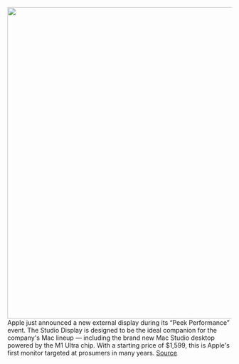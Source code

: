<img src='https://cdn.vox-cdn.com/thumbor/h0UXpovODbCgWB-HCqRDHkVkk8A=/0x0:1710x944/1200x800/filters:focal(1035x373:1307x645)/cdn.vox-cdn.com/uploads/chorus_image/image/70595039/Screen_Shot_2022_03_08_at_1.45.57_PM.0.png' width='700px' /><br/>
Apple just announced a new external display during its “Peek Performance” event. The Studio Display is designed to be the ideal companion for the company's Mac lineup — including the brand new Mac Studio desktop powered by the M1 Ultra chip. With a starting price of $1,599, this is Apple's first monitor targeted at prosumers in many years.
<a href='https://www.theverge.com/2022/3/8/22962052/apple-studio-display-specs-price-release-date'> Source <a/>